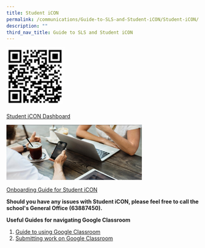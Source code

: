 ```yaml
---
title: Student iCON
permalink: /communications/Guide-to-SLS-and-Student-iCON/Student-iCON/
description: ""
third_nav_title: Guide to SLS and Student iCON
---
```

<img style="width:30%;height:50%" src="/images/Communications/Students%20iCON.png">

[Student iCON Dashboard](https://workspace.google.com/dashboard)

<img style="width:70%;height:50%" src="/images/Communications/Capture1.png">

[Onboarding Guide for Student iCON](/files/Communications/Guide%20to%20using%20SLS%20and%20iCON/Student%20iCON%20Onboarding%20Guide_students.pdf)

**Should you have any issues with Student iCON, please feel free to call the school's General Office (63887450).**

**Useful Guides for navigating Google Classroom**

1. [Guide to using Google Classroom](/files/Communications/Guide%20to%20using%20SLS%20and%20iCON/GC%20Guide%20to%20using%20google%20classroom.pdf)
2. [Submitting work on Google Classroom](/files/Communications/Guide%20to%20using%20SLS%20and%20iCON/Submitting%20work%20on%20google%20classroom.pdf)